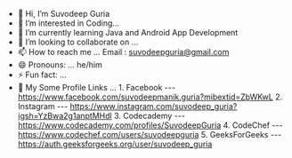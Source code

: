 - 👋 Hi, I’m Suvodeep Guria
- 👀 I’m interested in Coding...
- 🌱 I’m currently learning Java and Android App Development 
- 💞️ I’m looking to collaborate on ...
- 📫 How to reach me ... Email : suvodeepguria@gmail.com
- 😄 Pronouns: ... he/him
- ⚡ Fun fact: ...
- 🔗 My Some Profile Links ... 1. Facebook --- https://www.facebook.com/suvodeepmanik.guria?mibextid=ZbWKwL
                                2. Instagram --- https://www.instagram.com/suvodeep_guria?igsh=YzBwa2g1anptMHdl
                                3. Codecademy --- https://www.codecademy.com/profiles/SuvodeepGuria
                                4. CodeChef --- https://www.codechef.com/users/suvodeepguria
                                5. GeeksForGeeks --- https://auth.geeksforgeeks.org/user/suvodeep_guria
<!---
SuvodeepGuria/SuvodeepGuria is a ✨ special ✨ repository because its `README.md` (this file) appears on your GitHub profile.
You can click the Preview link to take a look at your changes.
--->
